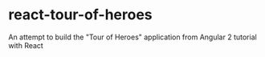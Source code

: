 # react-tour-of-heroes
An attempt to build the "Tour of Heroes" application from Angular 2 tutorial with React
